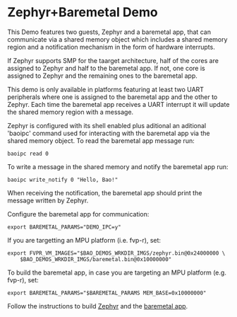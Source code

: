 # Zephyr+Baremetal Demo

This Demo features two guests, Zephyr and a baremetal app, that can communicate
via a shared memory object which includes a shared memory region and a
notification mechanism in the form of hardware interrupts. 

If Zephyr supports SMP for the taarget architecture, half of the cores are
assigned to Zephyr and half to the baremetal app. If not, one core is assigned
to Zephyr and the remaining ones to the baremetal app. 

This demo is only available in platforms featuring at least two UART
peripherals where one is assigned to the baremetal app and the other to Zephyr.
Each time the baremetal app receives a UART interrupt it will update the shared
memory region with a message.

Zephyr is configured with its shell enabled plus aditional an aditional
'baoipc' command used for interacting with the baremetal app via the shared
memory object. To read the baremetal app message run:

```
baoipc read 0
```

To write a message in the shared memory and notify the baremetal app run:

```
baoipc write_notify 0 "Hello, Bao!"
```

When receiving the notification, the baremetal app should print the message
written by Zephyr.

Configure the baremetal app for communication:

```
export BAREMETAL_PARAMS="DEMO_IPC=y"
```

If you are targetting an MPU platform (i.e. fvp-r), set:

```
export FVPR_VM_IMAGES="$BAO_DEMOS_WRKDIR_IMGS/zephyr.bin@0x24000000 \
    $BAO_DEMOS_WRKDIR_IMGS/baremetal.bin@0x10000000"
```

To build the baremetal app, in case you are targeting an MPU platform (e.g.
fvp-r), set:

```
export BAREMETAL_PARAMS="$BAREMETAL_PARAMS MEM_BASE=0x10000000"
```

Follow the instructions to build [Zephyr](../../guests/zephyr/README.md) 
and the [baremetal app](../../guests/baremetal/README.md).
